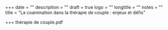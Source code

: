 +++
date = ""
description = ""
draft = true
logo = ""
longtitle = ""
notes = ""
title = "La coanimation dans la thérapie de couple : enjeux et défis"

+++
thérapie de couple.pdf